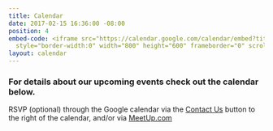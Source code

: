 ```yaml
---
title: Calendar
date: 2017-02-15 16:36:00 -08:00
position: 4
embed-code: <iframe src="https://calendar.google.com/calendar/embed?title=WA%209%20Indivisibles&amp;height=600&amp;wkst=1&amp;bgcolor=%23FFFFFF&amp;src=wadist9indivisibles%40gmail.com&amp;color=%231B887A&amp;ctz=America%2FLos_Angeles"
  style="border-width:0" width="800" height="600" frameborder="0" scrolling="no"></iframe>
layout: calendar
---
```


###  For details about our upcoming events check out the calendar below. 

RSVP (optional) through the Google calendar via the 
[Contact Us](mailto:info@wa9indivisibles.org) button to the right of the calendar, and/or via [MeetUp.com](https://www.meetup.com/Washington-District-9-Indivisibles/)